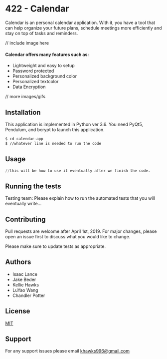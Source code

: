 # 422 - Calendar

Calendar is an personal calendar application. With it, you have a tool that can help organize your future plans, schedule meetings more efficiently and stay on top of tasks and reminders. 

// include image here

#### Calendar offers many features such as:
- Lightweight and easy to setup
- Password protected
- Personalized background color
- Personalized textcolor 
- Data Encryption 

// more images/gifs

## Installation

This application is implemented in Python ver 3.6. You need PyQt5, Pendulum, and bcrypt to launch this application.

```bash
$ cd calendar-app
$ //whatever line is needed to run the code
```

## Usage

```python
//this will be how to use it eventually after we finish the code. 
```

## Running the tests
Testing team:
Please explain how to run the automated tests that you will eventually write...

## Contributing
Pull requests are welcome after April 1st, 2019. For major changes, please open an issue first to discuss what you would like to change.

Please make sure to update tests as appropriate.
## Authors
- Isaac Lance
- Jake Beder
- Kellie Hawks
- LuYao Wang
- Chandler Potter

## License
[MIT](https://choosealicense.com/licenses/mit/)

## Support
For any support issues please email khawks996@gmail.com
